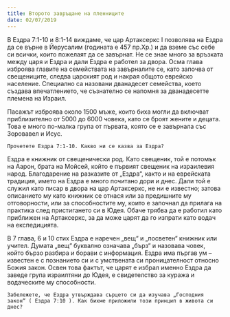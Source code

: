 ```yaml
---
title: Второто завръщане на пленниците
date: 02/07/2019
---
```


В Ездра 7:1-10 и 8:1-14 виждаме, че цар Артаксеркс I позволява на Ездра да се върне в Йерусалим (годината е 457 пр.Хр.) и да вземе със себе си всички, които пожелаят да се завърнат. Не се знае много за връзката между царя и Ездра и дали Ездра е работел за двора. Осма глава изброява главите на семействата на завърналите се, като започва от свещениците, следва царският род и накрая общото еврейско население. Специално са назовани дванадесет семейства, което създава впечатлението, че съзнателно се напомня за дванадесетте племена на Израил.

Пасажът изброява около 1500 мъже, които биха могли да включват приблизително от 5000 до 6000 човека, като се броят жените и децата. Това е много по-малка група от първата, която се е завърнала със Зоровавел и Исус.

`Прочетете Ездра 7:1-10. Какво ни се казва за Ездра?`

Ездра е книжник от свещенически род. Като свещеник, той е потомък на Аарон, брата на Мойсей, който е първият свещеник на израилевия народ. Благодарение на разказите от „Ездра“, както и на еврейската традиция, името на Ездра е много почитано дори и днес. Дали той е служил като писар в двора на цар Артаксеркс, не ни е известно; затова описанието му като книжник се отнася или за предишните му отговорности, или за способностите му, които е започнал да прилага на практика след пристигането си в Юдея. Обаче трябва да е работил като приближен на Артаксеркс, за да може царят да го изпрати като водач на експедицията.

В 7 глава, 6 и 10 стих Ездра е наречен „вещ“ и „посветен“ книжник или учител. Думата „вещ“ буквално означава „бърз“ и назовава човек, който бързо разбира и борави с информация. Ездра има пъргав ум – известен е с познанието си и с умствената си проницателност относно Божия закон. Освен това фактът, че царят е избрал именно Ездра да заведе група израилтяни до Юдея, е свидетелство за куража и водаческите му способности.

`Забележете, че Ездра утвърждава сърцето си да изучава „Господния закон“ ( Ездра 7:10 ). Как бихме приложили този принцип в живота си днес?`